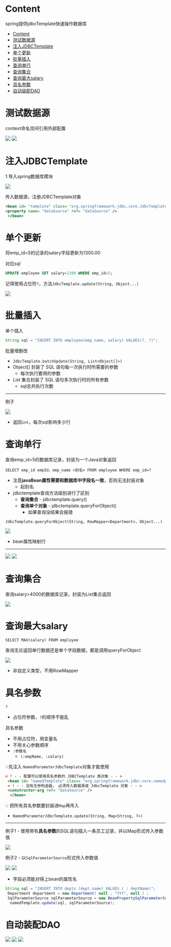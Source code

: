# Content

spring提供jdbcTemplate快速操作数据库

* [Content](#content)
* [测试数据源](#测试数据源)
* [注入JDBCTemplate](#注入jdbctemplate)
* [单个更新](#单个更新)
* [批量插入](#批量插入)
* [查询单行](#查询单行)
* [查询集合](#查询集合)
* [查询最大salary](#查询最大salary)
* [具名参数](#具名参数)
* [自动装配DAO](#自动装配dao)

# 测试数据源

context命名空间引用外部配置

![](/static/2021-07-23-14-30-54.png)
![](/static/2021-07-23-14-31-08.png)

# 注入JDBCTemplate

1.导入spring数据库模块

![](/static/2021-07-23-14-32-39.png)

传入数据源，注册JDBCTemplate对象

```xml
<bean id= "template" class= "org.springframework.jdbc.core.JdbcTemplate" > 
<property name= "dataSource" ref= "dataSource" />
 </bean>
```

# 单个更新

将emp_id=5的记录的salary字段更新为1300.00

对应sql

```sql
UPDATE employee SET salary=1300 WHERE emp_id=5;
```

记得使用占位符`?`，方法`JdbcTemplate.update(String, Object...)`

![](/static/2021-07-23-14-37-35.png)

# 批量插入

单个插入

```java
String sql = "INSERT INTO employee(emp_name, salary) VALUES(?, ?)";
```

批量增删改

* `JdbcTemplate.batchUpdate(String, List<Object[]>)`
* Object[] 封装了 SQL 语句每一次执行时所需要的参数
  * 每次执行要用的参数
* List 集合封装了 SQL 语句多次执行时的所有参数
  * sql总共执行次数

---

例子

![](/static/2021-07-23-14-44-38.png)

* 返回`int`，每次sql影响多少行

# 查询单行

查询emp_id=5的数据库记录，封装为一个Java对象返回

`SELECT emp_id empId，emp_name <别名> FROM employee WHERE emp_id=?`

* 注意**javaBean属性需要和数据库中字段名一致**，否则无法封装对象
  * 起别名
* jdbctemplate查询方法级别进行了区别
  * **查询集合** - jdbctemplate.query()
  * **查询单个对象** - jdbctemplate.queryForObject()
    * 如果查询没结果会报错

`JdbcTemplate.queryForObject(String, RowMapper<Department>, Object...)`

![](/static/2021-07-23-14-49-49.png)

* bean属性映射行

---

![](/static/2021-07-23-14-50-38.png)
![](/static/2021-07-23-14-50-55.png)

# 查询集合

查询salary>4000的数据库记录，封装为List集合返回

![](/static/2021-07-23-14-58-26.png)

# 查询最大salary

`SELECT MAX(salary) FROM employee`

查询无论返回单行数据还是单个字段数据，都是调用queryForObject

![](/static/2021-07-23-15-01-03.png)

* 非自定义类型，不用RowMapper

# 具名参数

`?`

* 占位符参数，`?`的顺序不能乱

具名参数

* 不用占位符，用变量名
* 不用关心参数顺序
* `:参数名`
  * `(:empName, :salary)`

:bulb:先注入 `NamedParameterJdbcTemplate`对象才能使用

```xml
< ! - - 配置可以使用具名参数的 JDBCTemplate 类对象 - - >
 <bean id= "namedTemplate" class= "org.springframework.jdbc.core.namedparam.NamedParameterJdbcTemplate" > 
 < ! - - 没有无参构造器， 必须传入数据源或 JdbcTemplate 对象 - - > 
 <constructor-arg ref= "dataSource" />
  </bean>
```

:bulb: 把所有具名参数要封装进`Map`再传入

* `NamedParameterJdbcTemplate.update(String, Map<String, ?>)`

---

例子1 - 使用带有**具名参数**的SQL语句插入一条员工记录，并以Map形式传入参数值

![](/static/2021-07-23-15-08-58.png)

例子2 - 以`SqlParameterSource`形式传入参数值

![](/static/2021-07-23-15-10-21.png)
![](/static/2021-07-23-15-12-23.png)

* 字段必须能对得上bean的属性名

```java
String sql = "INSERT INTO depts (dept_name) VALUES ( : deptName)";
 Department department = new Department( null , "YYY", null ) ; 
 SqlParameterSource sqlParameterSource = new BeanPropertySqlParameterSource(department);
  namedTemplate.update(sql, sqlParameterSource);
```

# 自动装配DAO

![](/static/2021-07-23-15-15-09.png)
![](/static/2021-07-23-15-15-55.png)
![](/static/2021-07-23-15-16-36.png)